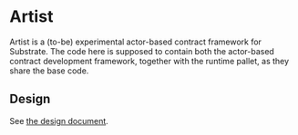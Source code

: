 # Artist

Artist is a (to-be) experimental actor-based contract framework for
Substrate. The code here is supposed to contain both the actor-based
contract development framework, together with the runtime pallet, as
they share the base code.

## Design

See [the design document](./docs/design.md).
